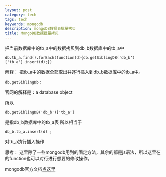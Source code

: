 ```yaml
---
layout: post
category: tech
tags: tech
keywords: mongodb
description: mongoDB数据表批量拷贝
title: MongoDB数据批量拷贝
---
```

把当前数据库中的tb_a中的数据拷贝到db_b数据库中的tb_a中
```
db.tb_a.find().forEach(function(d){db.getSiblingDB('db_b')['tb_a'].insert(d);})
```

解释：
把tb_a中的数据全部取出并逐行插入到db_b数据库中的tb_a中。
```
db.getSiblingDb：
```

官网的解释是：a database object

所以 
```
db.getSiblingDB('db_b')['tb_a'] 
```

是指db_b数据库中的tb_a表
所以相当于 
```
db_b.tb_a.insert(d) ; 
```

对tb_a执行插入操作

思考：
这里除了一些mongodb用到的固定方法，其余的都是js语法，所以这里在的function也可以对行进行想要的修改操作。

mongodb官方文档[点这里](http://docs.mongoing.com/manual-zh)
